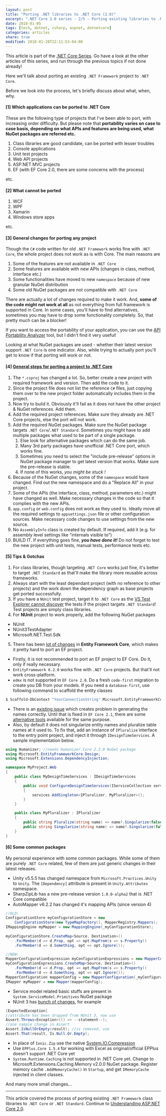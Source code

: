 ```yaml
---
layout: post
title: "Porting .NET libraries to .NET Core (2.0)"
excerpt: ".NET Core 2.0 series - 2/5 - Porting existing libraries to .NET Core"
date: 2018-01-05
tags: [tech, dotnet, csharp, aspnet, dotnetcore]
categories: articles
share: true
modified: 2018-01-28T22:11:53-04:00
---
```


This article is part of the [.NET Core Series](/articles/dotnet-core-2.0/). Go have a look at the other articles of this series, and run through the previous topics if not done already!

Here we'll talk about porting an existing `.NET Framework` project to `.NET Core`.

Before we look into the process, let's briefly discuss about what, when, why.

#### [1] Which applications can be ported to .NET Core

These are the following type of projects that I've been able to port, with increasing order difficulty. But please note that **portability varies on case to case basis, depending on what APIs and features are being used, what NuGet packages are referred etc.**

1. Class libraries are good candidate, can be ported with lesser troubles
2. Console applications
3. Unit test projects 
4. Web API projects
5. ASP.NET MVC projects
6. EF (with EF Core 2.0, there are some concerns with the process)

etc.

#### [2] What cannot be ported

1. WCF
2. WPF
3. Xamarin
4. Windows store apps

etc.

#### [3] General changes for porting any project

Though the `C#` code written for old `.NET Framework` works fine with `.NET Core`, the whole project does not work as is with Core. The main reasons are

1. Some of the features are not available in `.NET Core`
2. Some features are available with new APIs (changes in class, method, interface etc.)
3. Some functionalities have moved to new `namespace` because of new granular NuGet distribution
4. Some old NuGet packages are not compatible with `.NET Core`

There are actually a lot of changes required to make it work. And, **some of the code might not work at all** as not everything from full framework is supported in Core. In some cases, you'll have to find alternatives, sometimes you may have to drop some functionality completely. So, that pretty much can be a blocker!

If you want to access the portability of your application, you can use the [API Portability Analyzer](https://docs.microsoft.com/en-us/dotnet/standard/portability-analyzer) tool, but I didn't find it very useful!

Looking at what NuGet packages are used - whether their latest version support `.NET Core` is one indicator. Also, while trying to actually port you'll get to know if that porting will work or not.

#### [4] <u>General steps for porting a project to .NET Core</u>

1. The `*.csproj` has changed a lot. So, better create a new project with required framework and version. Then add the code to it.
2. Since the project file does not list the reference `C#` files, just copying them over to the new project folder automatically includes them in the project.
3. Now try to build it. Obviously it'll fail as it does not have the other project & NuGet references. Add them.
4. Add the required project references. Make sure they already are .NET Core projects, else the port will not work.
5. Add the required NuGet packages. Make sure the NuGet package targets `.NET Core`/`.NET Standard`. Sometimes you might have to add multiple packages what used to be part of a single package.
    1. Else look for alternative packages which can do the same job. 
    2. Many 3rd party packages have unofficial .NET Core port, which works fine. 
    3. Sometimes you need to select the "include pre-release" options in NuGet package manager to get latest version that works. Make sure the pre-release is stable.
    4. If none of this works, _you might be stuck !_
6. Because of the NuGet changes, some of the `namespace` would have changed. Find out the new namespace and do a "Replace All" in your project.
7. Some of the APIs (the interface, class, method, parameters etc.) might have changed as well. Make necessary changes in the code so that it complies with the new APIs.
8. `app.config` or `web.config` does not work as they used to. Ideally move all the required settings to `appsettings.json` file or other configuration sources. Make necessary code changes to use settings from the new source.
9. No `AssemblyInfo` class is created by default. If required, add it (e.g. for assembly level settings like "internals visible to")
10. BUILD IT. If everything goes fine, _**you have done it!**_ Do not forget to test the new project with unit tests, manual tests, performance tests etc.
 
#### [5] Tips & Gotchas

1. For class libraries, though targeting `.NET Core` works just fine, it's better to target `.NET Standard` as that'll make the library more reusable across frameworks.
2. Always start with the least dependant project (with no reference to other projects) and the work down the dependency graph as base projects get ported successfully.  
3. If you have a `NUnit` test project, target it to `.NET Core` as the [VS Test Explorer cannot discover](http://hermit.no/net-core-setup/) the tests if the project targets `.NET Standard`! Test projects are simply class libraries.
4. For **NUnit** project to work properly, add the following NuGet packages
- NUnit
- NUnit3TestAdapter
- Microsoft.NET.Test.Sdk
5. There has been [lot of changes](https://msdn.microsoft.com/en-us/magazine/dn890367.aspx) in **Entity Framework Core**, which makes it pretty hard to port an EF project.
- Firstly, it is not recommended to port an EF project to EF Core. Do it, only if really necessary.
- `EntityFramework 6.2.0` works fine with `.NET Core` projects. But that'll not work cross-platform.
- `edmx` is not supported in `EF Core 2.0`. Do a fresh `code-first` migration to create you DB from your models. If you need a `database-first`, use following command to scaffold the entity classes
```bash
$ Scaffold-DbContext "YourConnectionString" Microsoft.EntityFrameworkCore.SqlServer -OutputDir ModelsFolder
```
- There is an [existing issue](https://github.com/aspnet/EntityFrameworkCore/issues/10678) which creates problem in generating the names correctly. Until that is fixed in `EF Core 2.1`, there are some [alternative tools](https://stackoverflow.com/questions/48150867/how-to-customise-entity-name-casing-in-ef-core-with-database-first) available for the same purpose.
- Also, by default it does not singularize entity names and pluralize table names at it used to. To fix that, add an instance of `IPluralize` interface to the entry point project, and inject it through `IDesignTimeServices`. A sample implementation below.

```cs
using Humanizer; //needs Humanizer.Core 2.2.0 NuGet package
using Microsoft.EntityFrameworkCore.Design;
using Microsoft.Extensions.DependencyInjection;

namespace MyProject.Web
{
    public class MyDesignTimeServices : IDesignTimeServices
    {
        public void ConfigureDesignTimeServices(IServiceCollection services)
        {
            services.AddSingleton<IPluralizer, MyPluralizer>();
        }
    }

    public class MyPluralizer : IPluralizer
    {
        public string Pluralize(string name) => name?.Singularize(false) ?? name;
        public string Singularize(string name) => name?.Singularize(false) ?? name;
    }
}
```

#### [6] Some common packages

My personal experience with some common packages. While some of them are purely `.NET Core` related, few of them are just generic changes in their latest releases.

* Unity v5.5.5 has changed namespace from `Microsoft.Practices.Unity` to `Unity`. The `[Dependency]` attribute is present in `Unity.Attributes` namespace.
* SharpZipLib has a new pre-release version `1.0.0-alpha2` that is .NET Core compatible
* AutoMapper v6.2.2 has changed it's mapping APIs (since version 4)

```cs
//OLD:
ConfigurationStore myConfigurationStore = new 
    ConfigurationStore(new TypeMapFactory(), MapperRegistry.Mappers);
IMappingEngine myMapper = new MappingEngine(_myConfigurationStore);
                    
myConfigurationStore.CreateMap<Source, Destination>()
    .ForMember(d => d.Prop, opt => opt.MapFrom(s => s.Property))
    .ForMember(d => d.Something, opt => opt.Ignore());

//NEW:
MapperConfigurationExpression myConfigurationExpressions = new MapperConfigurationExpression();
myConfigurationExpressions.CreateMap<Source, Destination>()
    .ForMember(d => d.Prop, opt => opt.MapFrom(s => s.Property))
    .ForMember(d => d.Something, opt => opt.Ignore());
MapperConfiguration mapperConfig = new MapperConfiguration(_myConfigurationExpressions);
IMapper myMapper = new Mapper(mapperConfig);
```

* Service model related basic stuffs are present in `System.ServiceModel.Primitives` NuGet package
* NUnit 3 has [bunch of changes](https://github.com/nunit/docs/wiki/Breaking-Changes), for example

```cs
[ExpectedException] 
//attribute has been dropped from NUnit 3, now use
Assert.Throws<Exception>(() => --statement--);
//one sample change in Assert
Assert.IsNullOrEmpty(result); //is removed, use
Assert.That(result, Is.Null.Or.Empty);
```

* In place of `Ionic.Zip` use the native [System.IO.Compression](https://docs.microsoft.com/en-us/dotnet/standard/io/how-to-compress-and-extract-files)
* Use `EPPlus.Core 1.5.4` for working with Excel as original/official EPPlus doesn't support .NET Core yet
* `System.Runtime.Caching` is not supported in .NET Core yet. Change to Microsoft.Extensions.Caching.Memory v2.0.0 NuGet package. Register memory cache `.AddMemoryCache()` in `Startup`, and get `IMemoryCache` injected in client classes.

And many more small changes...

----

This article covered the process of porting existing `.NET Framework` class libraries to `.NET Core` or `.NET Standard`. Continue to [Understanding ASP.NET Core 2.0](/articles/understanding-aspnet-core-2/). 